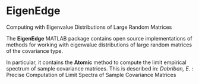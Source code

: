 # EigenEdge
Computing with Eigenvalue Distributions of Large Random Matrices

The **EigenEdge** MATLAB package contains open source implementations 
of methods for working with eigenvalue distributions of large random matrices 
of the covariance type. 

In particular, it contains the **Atomic** method to compute the limit
empirical spectrum of sample covariance matrices. This is described in: 
*Dobriban, E.* : Precise Computation of Limit Spectra of Sample Covariance Matrices

